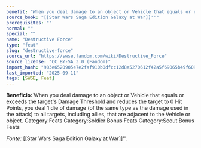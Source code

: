 ```yaml
---
benefit: "When you deal damage to an object or Vehicle that equals or exceeds the target's Damage Threshold and reduces the target to 0 Hit Points, you deal 1 die of damage (of the same type as the damage used in the attack) to all targets, including allies, that are adjacent to the Vehicle or object. Category:Feats Category:Soldier Bonus Feats Category:Scout Bonus Feats"
source_book: "[[Star Wars Saga Edition Galaxy at War]]''"
prerequisites: ""
normal: ""
special: ""
name: "Destructive Force"
type: "feat"
slug: "destructive-force"
source_url: "https://swse.fandom.com/wiki/Destructive_Force"
source_license: "CC BY-SA 3.0 (Fandom)"
import_hash: "983e6520905e7e2faf910b0dfcc12d8a5270612f42a5f69065b49f609b7d1c86"
last_imported: "2025-09-11"
tags: [SWSE, Feat]
---
```

**Beneficio:** When you deal damage to an object or Vehicle that equals or exceeds the target's Damage Threshold and reduces the target to 0 Hit Points, you deal 1 die of damage (of the same type as the damage used in the attack) to all targets, including allies, that are adjacent to the Vehicle or object. Category:Feats Category:Soldier Bonus Feats Category:Scout Bonus Feats

*Fonte:* [[Star Wars Saga Edition Galaxy at War]]''.